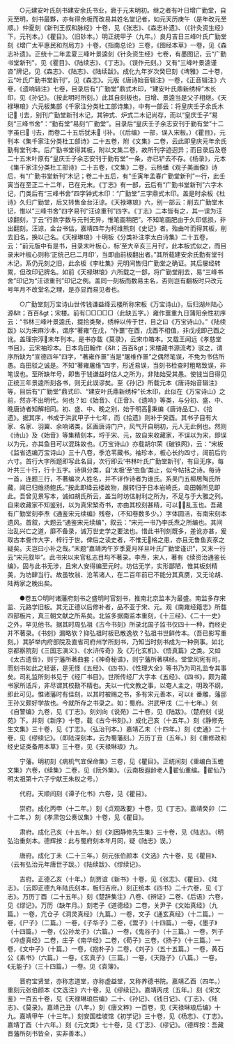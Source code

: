 <!-- { "loadSidebar": true } -->
　　○元建安叶氏刻书建安余氏书业，衰于元末明初。继之者有叶日增广勤堂，自元至明，刻书最夥，亦有得余板而改易其姓名堂记者，如元天历庚午（是年改元至顺。）仲夏刻《新刊王叔和脉经》十卷，见《张志》、《森志补遗》、（《针灸资生经》下，元刊本。）《瞿目》。（旧钞本。）明正统甲子（九年。）良月吉日三峰叶氏广勤堂刻《增广太平惠民和剂局方》十卷，《指南总论》三卷，《图经本草》一卷，见《森志补遗》。正统十二年孟夏三峰叶景逵刻《针灸资生经》七卷，有墨图记，云“广勤书堂新刊”，见《瞿目》、《陆续志》、《丁志》。（误作元刻。）又有“三峰叶景逵谨咨”牌记，见《森志》、《陆志》、《陆续跋》。成化九年岁次癸巳刻《埤雅》二十卷，云“叶氏广勤书堂新刊”，见《森志》。元版《唐诗始音辑注》一卷，《正音辑注》六卷，《遗响辑注》七卷，目录后有“广勤堂”鼎式木印，“建安叶氏鼎新绣梓”木长印，见《孙记》。（按此明时所刻。）此其自刻板也，日增、景逵当是父子相继。《天禄琳琅》六元板集部《千家注分类杜工部诗集》，中有一部云：将皇庆壬子余氏木记刂去，别刊广勤堂新刊木记，其钟式、炉式二木记尚存，而以“皇庆壬子”易刻“三峰书舍”：“勤有堂”易刻“广勤堂”。目录后“皇庆壬子余志安刊于勤有堂”十二字虽已刂去，而卷二十五后犹未刂补。（《后编》一部，误入宋板。）《瞿目》，元刊本《集千家注分类杜工部诗》二十五卷，附《文集》二卷，云此即皇庆元年余氏勤有堂刊本。后广勤书堂得其板，附以文集二卷，故所刊字迹迥异；而目录后及卷二十五末叶原有“皇庆壬子余志安刊于勤有堂”一条，亦已铲去不存。《杨录》，元本《集千家注分类杜工部诗》二十五卷，《文集》二卷，云杨蟠《观子美画像》诗后，有“广勤书堂新刊”木记；卷二十五后，有“壬寅年孟春广勤堂新刊”一行，此壬寅当在至正二十二年，已在元末。《丁志》有一部，云后有“广勤书堂新刊”六字木记，门类后有“三峰书舍”四字钟式木印：“广勤堂”三字鼎式木印。盖是时余板《杜诗》久归广勤堂，后又转售金台汪谅。《天禄琳琅》六，别一部云：削去广勤堂木记，惟以“三峰书舍”四字易刊“汪谅重刊”四字。《丁志》二本皆有之，其一误为汪谅翻刻，丁云“行款字数与元刊无异，惟笔画稍肥”。不知笔画肥由于久印低损，非出翻刻。汪谅，金台书估，嘉靖四年为柯维熊刻《史记》者。殆由叶而得其板，削去旧名，换以己名。《天禄琳琅》十明板《分类补注李太白诗集》二十五卷，云：“前元版中有是书，目录末叶板心，标‘至大辛亥三月刊’，此本板式似之，而目录末叶板心则称‘正统己巳二月印’，当即由前板翻出者。”其所载建安余氏勤有堂刊木记，系仍元刻之旧，此余板《李杜集》元明间售归广勤堂之确证。其后屡经转鬻，但改印记牌名。如前《天禄琳琅》六所载之一部，将广勤堂削去，易“三峰书舍”印记为“汪谅重刊”印记之例。盖同一刻板而数易主名，否则岂有翻板时只改元号年月不改堂名之理，是亦显而易见者也。

　　○广勤堂刻万宝诗山世传钱谦益绛云楼所称宋板《万宝诗山》，后归湖州陆心源&lt；百百&gt；宋楼。前有□□□□□（此缺五字。）雍作噩重九日蒲阳余性初序云：“书林三峰叶景逵氏，掇拾类聚，绣梓以传于世，目之曰《万宝诗山》。”《陆续跋》以为宋麻沙本，谓序“著雍”在戊，“作噩”在酉，戊酉不相值，非戊戌即己酉之讹。盖理宗淳末年刊本。是书亦载《莫录》，云宋巾箱本。又载王闻远《孝慈堂书目》，云宋袖珍本。日本岛田翰作《&lt；百百&gt；宋楼藏书源流考》驳之，谓序所缺为“宣德四年”四字，“著雍作噩”当是“屠维作噩”之偶然笔误，不免为书估所愚。岛田驳之诚是。不知“著雍屠维”四字，形近易误，当刻书检查时粗略致误，非笔误也。至所缺年号，即售于钱谦益时估人之所为，非陆始受其愚。使钱当日得见正统三年景逵所刻各书，则无此误谬矣。至《孙记》所载元本《唐诗始音辑注》等，目后有“广勤堂”鼎式印、“建安叶氏鼎新绣梓”长木印，此似在《万宝诗山》之前，然亦不出明代。何也？如《始音》、《正音》、《遗响》等类，与分初、盛、中、晚唐诗者知解相同。初、盛、中、晚之别，始于明高秉编《唐诗品汇》、《拾遗》。据其序，书成于洪武甲子十七年，而《拾遗》则补于癸酉。其书子目有大家、名家、羽翼、余响诸类，区画唐诗门户，风气开自明初，元人无此例也。然则《诗山》及《始音》等集精刻本，埒于宋、元，故自来收藏家，不误以为宋，即误以为元，亦其鱼目可以混珠故也。《万宝诗山》亦载胡尔荣《破铁网》，云：“宋板《监省选编万宝诗山》三十八卷，季沧苇藏书。袖珍本，板心长约四寸，阔前后约六寸。首行大字所题即写此名目，次行即云‘书林叶氏广勤堂新刊’，有目无序。每叶共三十行，行十五字。诗俱分类，自‘太极’至‘虫鱼’类止，似今帖括之诗。每诗一首，连题三行，不著编次人姓名，并不详作诗者为谁氏。系吴门五柳居陶氏所藏，闻已归维扬鲍氏。”按此即绛云楼故物，展转归于日本岩崎氏，岛田翰所见即此。吾曾见景写本，诚如胡氏所云，盖当时坊估射利之所为，不足与于大雅之列。自来收藏家不知鉴别，以为真宋椠奇书，亦由其校刻甚精，可以乱玉也。吾藏有广勤堂刻李焘《通鉴宋元续编》残卷，（不知卷数多少。）字体圆活，有南宋刻本遗风。首叙，大题云“通鉴宋元续编”，叙云：“宋元一书乃李氏焘之所编也。其间治乱兴亡之道，靡不备录，诚万世史学之要法也。惜此书刊刻既多，差讹亦甚，爰取古本誊作大字，梓行于世。俾后之读史者，不惟无格之患，亦且无鲁鱼亥豕之疑矣。夫岂曰小补之哉。”末题“嘉靖丙午岁季夏月祥旦叶氏广勤堂谨识”，又末一行云“宋元叙毕”。此书宋以来官私志目均不著录。李焘，宋人，著有《续资治通鉴长编》，固与此书无涉，且宋人安得编至元时。坊估无学，实形鄙陋，惟其板刻精美，为坊肆当行。故虽牧翁、沧苇诸人，在二百年前已不能分其真赝，又无论胡、陆两家之晚出矣。

　　●卷五○明时诸藩府刻书之盛明时官刻书，推南北京监本为最盛。南监多存宋监、元路学旧板。其无正德以后修补者，品不亚于宋、元。观《南雍经籍志》所载四部板片，真三朝文献之所系矣。北监多据南监本重刻，《十三经》、《二十一史》之外，罕见他书。据其时周弘祖《古今书刻》所录北国子监书仅四十一种，而经史并不著录。《书刻》漏略欤？抑弘祖时板已散逸欤？弘祖书世鲜传本。（吾已影写重刻。）其胪举内府部院及直省司府州学所刻书，乃知当时刻书成为一种例事。如北京都察院刻《三国志演义》、《水浒传奇》及《万化玄机》、《悟真篇》之类。又如《太古遗音》，则宁藩所著曲套；《神奇秘谱》，则宁藩所著棋经。堂堂风宪有司，而刻书如此之轻诞，是无怪《五经》、《四书》、《性理大全》等书乃为司礼监专其事矣。司礼监所刻书见于《经厂书目》。世所传经厂大字本《五经》、《四书》，颇为藏书家所诋斥，非尽谓其校勘不精也。夫以一代文教之事，以奄人主之，明政不纲，即此可见。惟诸藩时有佳刻，以其时被赐之书，多有宋元善本，可以纟番雕，藩邸王孙又颇好学故也。今就所存之书录之。如：蜀府。洪武甲戌（二十七年。）刻《自警编》九卷，见《丁志》。刻刘向《说苑》二十卷，见《陆跋》。（楚府刻《说苑》下。并刻《新序》十卷，载《古今书刻》。）成化己亥（十五年。）刻《静修先生文集》三十卷，见《丁志》。（弘治刊本。）嘉靖乙未（十四年。）刻《史通》二十卷，见《缪续记》。（即陆深刻本，云为蜀藩刻。）万历丁丑（五年。）刻《重修政和经史证类备用本草》三十卷，见《天禄琳琅》九。

　　宁藩。明初刻《病机气宜保命集》三卷，见《瞿目》。正统间刻《重编白玉蟾文集》六卷，《续集》二卷，见《阮外集》。（云南极遐龄老人翟仙重编。翟仙乃明太祖第十六子宁献王朱权之号。）

　　代府。天顺间刻《谭子化书》六卷，见《瞿目》。

　　崇府。成化丙申（十二年。）刻《贞观政要》十卷，见《丁志》。嘉靖癸卯（二十二年。）刻《孝肃包公奏议集》十卷，见《瞿目》。

　　肃府。成化己亥（十五年。）刻《刘因静修先生集》三十卷，见《陆志》。（明弘治重刻本。德辉按：此与蜀府刻本年月同，疑《陆志》误。）

　　唐府。成化丁未（二十三年。）刻元张伯颜本《文选》六十卷，见《瞿目》、（云有弘治元年唐世子跋。）《陆续跋》、《缪续记》。

　　吉府。正德乙亥（十年。）刻贾谊《新书》十卷，见《张志》、《瞿目》、《陆志》。（云即正德九年陆氏刻本，板归吉府。）刻正统本《四书》二十六卷，见《丁志》。万历丁酉（二十五年。）刻《楚辞集注》八卷、《辨证》二卷、《后语》六卷，见《缪记》。万历（缺年月。）刻老子《道德经》二卷，关尹子《文始真经》（九篇。）一卷，亢仓子《洞灵真经》（九篇。）一卷，文子《通玄真经》（十二篇。）一卷，《尸子》（二篇。）一卷，《子华子》二卷，《鬻子》（十四篇。）一卷，《墨子》（十四篇。）一卷，《公孙龙子》（六篇。）一卷，《鬼谷子》（十三篇。）一卷，列子《冲虚真经》二卷，庄子《南华经》二卷，《荀子》三卷，《扬子》（十三篇。）一卷，《文中子》（十篇。）一卷，《抱朴子》二卷，《刘子》（五十五篇。）一卷，黄石公《素书》（六篇。）一卷，《玄真子》（三篇。）一卷，《天隐子》（八篇。）一卷，《无能子》（三十四篇。）一卷。见《袁簿》。

　　晋府宝贤堂，亦称志道堂，亦称虚益堂，又称养德书院。嘉靖乙酉（四年。）重刻元张伯颜本《文选注》六十卷，见《缪续记》。嘉靖丙戌（五年。）刻《宋文鉴》一百五十卷，见《天禄琳琅后编》二十、《孙记》、《钱日记》、《丁志》、《陆志》、《莫录》。嘉靖己丑（八年。）刻《唐文粹》一百卷，见《天禄琳琅后编》十九。嘉靖甲午（十三年。）刻安国桂坡馆《初学记》三十卷，见《杨志》、《丁志》。嘉靖丁酉（十六年。）刻《元文类》七十卷，见《丁志》、《缪记》。（德辉按：吾藏晋藩所刻书皆全，实非善本。）


